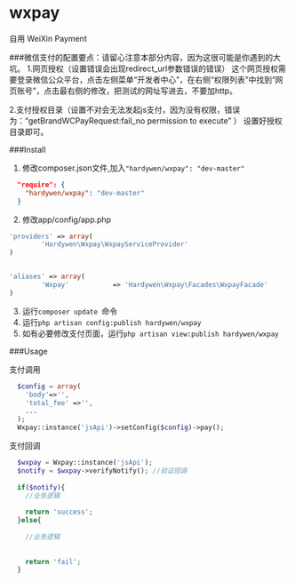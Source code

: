 # wxpay
自用
WeiXin Payment 

###微信支付的配置要点：请留心注意本部分内容，因为这很可能是你遇到的大坑。
1.网页授权（设置错误会出现redirect_url参数错误的错误）
这个网页授权需要登录微信公众平台，点击左侧菜单“开发者中心”，在右侧“权限列表”中找到“网页账号”，点击最右侧的修改，把测试的网址写进去，不要加http。

2.支付授权目录（设置不对会无法发起js支付，因为没有权限，错误为：“getBrandWCPayRequest:fail_no permission to execute”
）
设置好授权目录即可。


###Install

1. 修改composer.json文件,加入```"hardywen/wxpay": "dev-master"```
```json
  "require": {
    "hardywen/wxpay": "dev-master"
  }
```

2. 修改app/config/app.php
```php
'providers' => array(
  		'Hardywen\Wxpay\WxpayServiceProvider'
)


'aliases' => array(
		'Wxpay'           => 'Hardywen\Wxpay\Facades\WxpayFacade'
)
```

3. 运行```composer update ```命令
4. 运行```php artisan config:publish hardywen/wxpay```
5. 如有必要修改支付页面，运行```php artisan view:publish hardywen/wxpay```


###Usage

支付调用 
```php  
  $config = array(
    'body'=>'',
    'total_fee' =>'',
    ...
  );
  Wxpay::instance('jsApi')->setConfig($config)->pay();
```

支付回调

```php
  $wxpay = Wxpay::instance('jsApi');
  $notify = $wxpay->verifyNotify(); //验证回调
  
  if($notify){
    //业务逻辑
    
    return 'success';
  }else{
    
    //业务逻辑
    
    
	return 'fail';
  }
  
```

